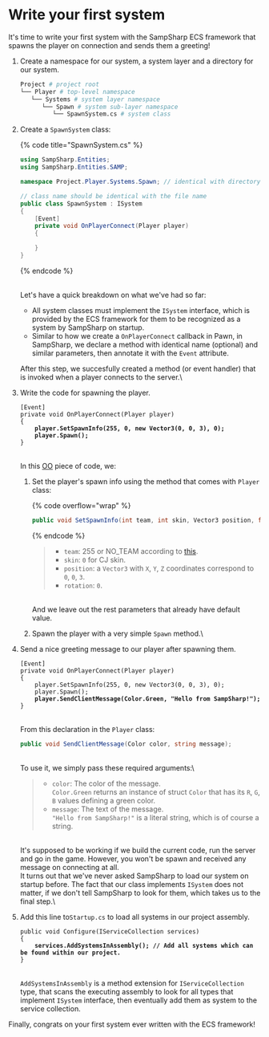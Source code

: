 # Write your first system

It's time to write your first system with the SampSharp ECS framework that spawns the player on connection and sends them a greeting!

1.  Create a namespace for our system, a system layer and a directory for our system.

    ```bash
    Project # project root
    └── Player # top-level namespace
       └── Systems # system layer namespace
          └── Spawn # system sub-layer namespace
             └── SpawnSystem.cs # system class
    ```


2.  Create a `SpawnSystem` class:

    {% code title="SpawnSystem.cs" %}
    ```csharp
    using SampSharp.Entities;
    using SampSharp.Entities.SAMP;

    namespace Project.Player.Systems.Spawn; // identical with directory layout

    // class name should be identical with the file name
    public class SpawnSystem : ISystem
    {
    	[Event]
    	private void OnPlayerConnect(Player player)
    	{

    	}
    }
    ```
    {% endcode %}

    \
    Let's have a quick breakdown on what we've had so far:

    * All system classes must implement the `ISystem` interface, which is provided by the ECS framework for them to be recognized as a system by SampSharp on startup.
    * Similar to how we create a `OnPlayerConnect` callback in Pawn, in SampSharp, we declare a method with identical name (optional) and similar parameters, then annotate it with the `Event` attribute.

    After this step, we succesfully created a method (or event handler) that is invoked when a player connects to the server.\

3.  Write the code for spawning the player.

    <pre class="language-csharp" data-title="SpawnSystem.cs"><code class="lang-csharp">[Event]
    private void OnPlayerConnect(Player player)
    {
    <strong>    player.SetSpawnInfo(255, 0, new Vector3(0, 0, 3), 0);
    </strong><strong>    player.Spawn();
    </strong>}
    </code></pre>

    \
    In this [OO](https://en.wikipedia.org/wiki/Object-oriented\_programming) piece of code, we:

    1.  Set the player's spawn info using the method that comes with `Player` class:

        {% code overflow="wrap" %}
        ```csharp
        public void SetSpawnInfo(int team, int skin, Vector3 position, float rotation, Weapon weapon1 = Weapon.None, int weapon1Ammo = 0, Weapon weapon2 = Weapon.None, int weapon2Ammo = 0, Weapon weapon3 = Weapon.None, int weapon3Ammo = 0)
        ```
        {% endcode %}



        > * `team`: 255 or NO\_TEAM according to [this](https://www.open.mp/docs/scripting/functions/SetPlayerTeam).
        > * `skin`: `0` for CJ skin.
        > * `position`: a `Vector3` with `X`, `Y`, `Z` coordinates correspond to `0`, `0`, `3`.
        > * `rotation`: `0`.

        \
        And we leave out the rest parameters that already have default value.
    2. Spawn the player with a very simple `Spawn` method.\

4.  Send a nice greeting message to our player after spawning them.

    <pre class="language-csharp" data-title="SpawnSystem.cs"><code class="lang-csharp">[Event]
    private void OnPlayerConnect(Player player)
    {
        player.SetSpawnInfo(255, 0, new Vector3(0, 0, 3), 0);
        player.Spawn();
    <strong>    player.SendClientMessage(Color.Green, "Hello from SampSharp!");
    </strong>}
    </code></pre>

    \
    From this declaration in the `Player` class:

    ```csharp
    public void SendClientMessage(Color color, string message);
    ```

    \
    To use it, we simply pass these required arguments:\


    > * `color`: The color of the message.\
    >   `Color.Green` returns an instance of struct `Color` that has its `R`, `G`, `B` values defining a green color.
    > * `message`: The text of the message.\
    >   `"Hello from SampSharp!"` is a literal string, which is of course a string.

    \
    It's supposed to be working if we build the current code, run the server and go in the game. However, you won't be spawn and received any message on connecting at all.\
    It turns out that we've never asked SampSharp to load our system on startup before. The fact that our class implements `ISystem` does not matter, if we don't tell SampSharp to look for them, which takes us to the final step.\

5.  Add this line to`Startup.cs` to load all systems in our project assembly.

    <pre class="language-csharp" data-overflow="wrap"><code class="lang-csharp">public void Configure(IServiceCollection services)
    {
    <strong>    services.AddSystemsInAssembly(); // Add all systems which can be found within our project.
    </strong>}
    </code></pre>

    \
    `AddSystemsInAssembly` is a method extension for `IServiceCollection` type, that scans the executing assembly to look for all types that implement `ISystem` interface, then eventually add them as system to the service collection.

Finally, congrats on your first system ever written with the ECS framework!
